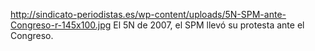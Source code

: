 http://sindicato-periodistas.es/wp-content/uploads/5N-SPM-ante-Congreso-r-145x100.jpg
El 5N de 2007, el SPM llevó su protesta ante el Congreso.
